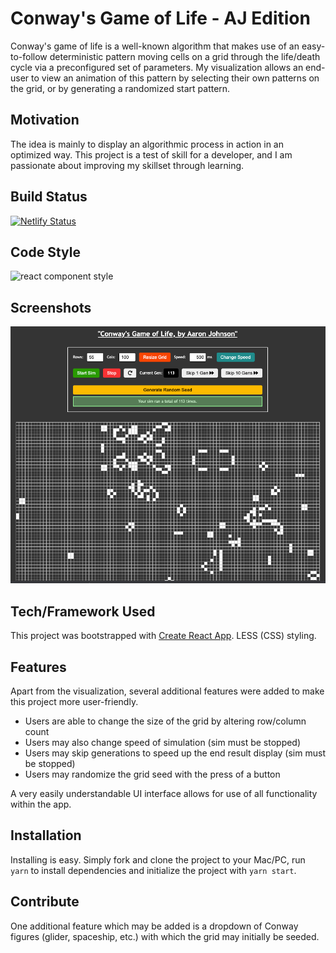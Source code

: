 # Conway's Game of Life - AJ Edition

Conway's game of life is a well-known algorithm that makes use of an easy-to-follow deterministic pattern moving cells on a grid through the life/death cycle via a preconfigured set of parameters. My visualization allows an end-user to view an animation of this pattern by selecting their own patterns on the grid, or by generating a randomized start pattern.

## Motivation

The idea is mainly to display an algorithmic process in action in an optimized way. This project is a test of skill for a developer, and I am passionate about improving my skillset through learning.

## Build Status

[![Netlify Status](https://api.netlify.com/api/v1/badges/d232bc37-bf54-4b3f-b343-9247400b2534/deploy-status)](https://app.netlify.com/sites/aj-conway-game-of-life-2020/deploys)

## Code Style

<img src="https://img.shields.io/badge/react%20component%20style-class-blue" alt="react component style">

## Screenshots

<img src="https://raw.githubusercontent.com/ajohnson1031/aj-conway-game-of-life/master/src/imgs/screenshot.png" alt="Game of Life Screenshot">

## Tech/Framework Used

This project was bootstrapped with [Create React App](https://github.com/facebook/create-react-app). LESS (CSS) styling.

## Features

Apart from the visualization, several additional features were added to make this project more user-friendly.

- Users are able to change the size of the grid by altering row/column count
- Users may also change speed of simulation (sim must be stopped)
- Users may skip generations to speed up the end result display (sim must be stopped)
- Users may randomize the grid seed with the press of a button

A very easily understandable UI interface allows for use of all functionality within the app.

## Installation

Installing is easy. Simply fork and clone the project to your Mac/PC, run `yarn` to install dependencies and initialize the project with `yarn start`.

## Contribute

One additional feature which may be added is a dropdown of Conway figures (glider, spaceship, etc.) with which the grid may initially be seeded.
